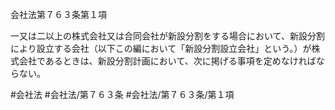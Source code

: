 会社法第７６３条第１項

一又は二以上の株式会社又は合同会社が新設分割をする場合において、新設分割により設立する会社（以下この編において「新設分割設立会社」という。）が株式会社であるときは、新設分割計画において、次に掲げる事項を定めなければならない。

#会社法
#会社法/第７６３条
#会社法/第７６３条/第１項
